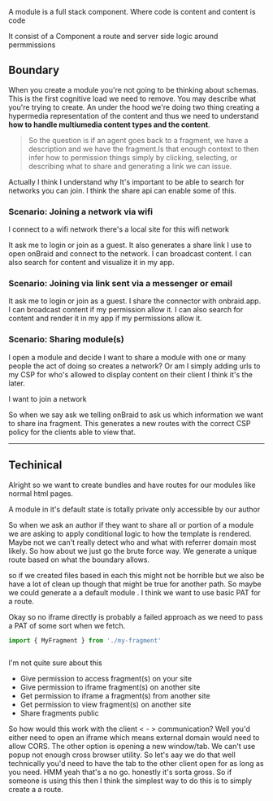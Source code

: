 A module is a full stack component. Where code is content and content is code 

It consist of a Component a route and server side logic around permmissions


## Boundary

When you create a module you're not going to be thinking about schemas. This is the first cognitive load we need to remove. You may describe what you're trying to create. An under the hood we're doing two thing creating a hypermedia representation of the content and thus we need to understand **how to handle multiumedia content types and the content**.

> So the question is if an agent goes back to a fragment, we have a description and we have the fragment.Is that enough context to then infer how to permission things simply  by clicking, selecting, or describing what to share and generating a link we can issue.

Actually I think I understand why It's important to be able to search for networks you can join. I think the share api can enable some of this.

### Scenario: Joining a network via wifi
I connect to a wifi network there's a local site for this wifi network

It ask me to login or join as  a guest. It also generates a share link I use to open onBraid and connect to the network. I can broadcast content. I can also search for content and visualize it in my app. 

### Scenario: Joining via link sent via a messenger or email
It ask me to login or join as  a guest. I share the connector with onbraid.app. I can broadcast content if my permission allow it. I can also search for content and render it in my app if my permissions allow it.


### Scenario: Sharing module(s)
I open a module and decide I want to share a module with one or many people the act of doing so creates a network? Or am I simply adding urls to my CSP for who's allowed to display content on their client I think it's the later. 




I want to join  a network



So when we say ask we telling onBraid to ask us which information we want to share ina fragment. This generates a new routes with the correct CSP policy for the clients able to view that.


---
## Techinical 

Alright so we want to create bundles and have routes for our modules like normal html pages.

A module in it's default state is totally private only accessible by our author

So when we ask an author if they want to share all or portion of a module we are asking to apply conditional logic to how the template is rendered. Maybe not we can't really detect who and what with referrer domain most likely. So how about we just go the brute force way. We generate a unique route based on what the boundary allows.

so if we created files based in each this might not be horrible but we also be have a lot of clean up though that might be true for another path. So maybe we could generate a a default module . I think we want to use basic PAT for a route. 

Okay so no iframe directly is probably a failed approach as we need to pass a PAT of some sort when we fetch.

```ts
import { MyFragment } from './my-fragment'



```

I'm not quite sure about this

- Give permission to access fragment(s) on your site
- Give permission to iframe fragment(s) on another site
- Get permission to iframe a fragment(s) from another site
- Get permission to view  fragment(s) on another site
- Share fragments public

So how would this work with the client < - > communication? Well you'd either need to open an iframe which means external domain would need to allow CORS. The other option is opening a new window/tab. We can't use popup not enough cross browser utility. So let's aay we do that well technically you'd need to have the tab to the other client open for as long as you need. HMM yeah that's a no go. honestly it's sorta gross. So if someone is using this then I think the simplest way to do this is to simply create a a route.


